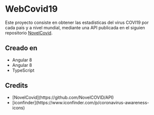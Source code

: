 
# WebCovid19

Este proyecto consiste en obtener las estadisticas del virus COVI19 por cada pais y a nivel mundial, mediante una API  publicada en el siguien repositorio [NovelCovid](https://github.com/NovelCOVID/API).

## Creado en
<ul>
  <li>Angular 8</li>
  <li>Angular 8</li>
  <li>TypeScript</li>
</ul>

## Credits
<ul>
  <li>[NovelCovid](https://github.com/NovelCOVID/API)</li>
  <li>[iconfinder](https://www.iconfinder.com/p/coronavirus-awareness-icons)</li>
</ul>
